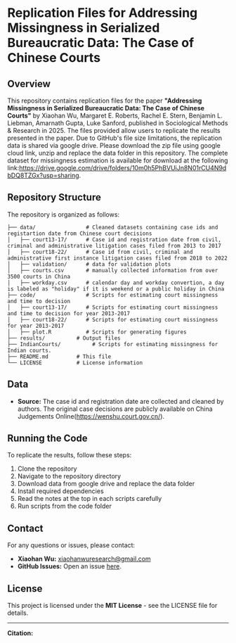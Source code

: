 # Replication Files for Addressing Missingness in Serialized Bureaucratic Data: The Case of Chinese Courts

## Overview
This repository contains replication files for the paper **"Addressing Missingness in Serialized Bureaucratic Data: The Case of Chinese Courts"** by Xiaohan Wu, Margaret E. Roberts, Rachel E. Stern, Benjamin L. Liebman, Amarnath Gupta, Luke Sanford, published in Sociological Methods & Research in 2025. The files provided allow users to replicate the results presented in the paper. Due to GitHub's file size limitations, the replication data is shared via google drive. Please download the zip file using google cloud link, unzip and replace the data folder in this repository. The complete dataset for missingness estimation is available for download at the following link:https://drive.google.com/drive/folders/10m0h5PhBVUiJn8N01rCU4N9dbDQ8TZGx?usp=sharing.

## Repository Structure
The repository is organized as follows:

```
├── data/                # Cleaned datasets containing case ids and registartion date from Chinese court decisions
│   ├── court13-17/      # Case id and registration date from civil, criminal and administrative litigation cases filed from 2013 to 2017
│   ├── court18-22/      # Case id from civil, criminal and administrative first instance litigation cases filed from 2018 to 2022
│   ├── validation/      # data for validation plots
│   ├── courts.csv       # manually collected information from over 3500 courts in China
│   ├── workday.csv      # calendar day and workday convertion, a day is labeled as "holiday" if it is weekend or a public holiday in China
├── code/                # Scripts for estimating court missingness and time to decision
│   ├── court13-17/      # Scripts for estimating court missingness and time to decision for year 2013-2017
│   ├── court18-22/      # Scripts for estimating court missingness for year 2013-2017
│   ├── plot.R           # Scripts for generating figures
├── results/          # Output files
├── IndianCourts/          # Scripts for estimating missingness for Indian courts. 
├── README.md         # This file
└── LICENSE           # License information
``` 

## Data
- **Source:** The case id and registration date are collected and cleaned by authors. The original case decisions are publicly available on China Judgements Online(https://wenshu.court.gov.cn/). 

## Running the Code
To replicate the results, follow these steps:

1. Clone the repository
2. Navigate to the repository directory
3. Download data from google drive and replace the data folder
4. Install required dependencies
5. Read the notes at the top in each scripts carefully
6. Run scripts from the code folder

## Contact
For any questions or issues, please contact:
- **Xiaohan Wu:** xiaohanwuresearch@gmail.com
- **GitHub Issues:** Open an issue [here](https://github.com/wu-xiaohan/ReplicationAddressMissingness/issues).

## License
This project is licensed under the **MIT License** - see the LICENSE file for details.

---
**Citation:**

